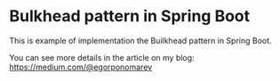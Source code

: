 # Bulkhead pattern in Spring Boot

This is example of implementation the Builkhead pattern in Spring Boot.

You can see more details in the article on my blog: https://medium.com/@egorponomarev


